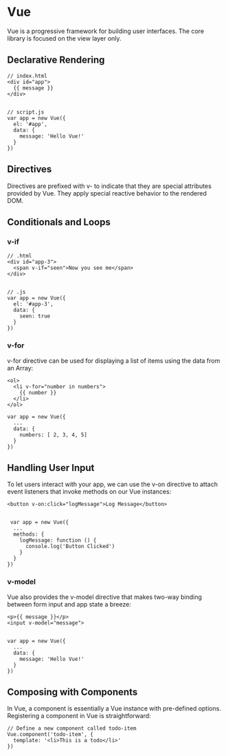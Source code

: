 # Vue

Vue is a progressive framework for building user interfaces.
The core library is focused on the view layer only.



## Declarative Rendering

```
// index.html
<div id="app">
  {{ message }}
</div>


// script.js
var app = new Vue({
  el: '#app',
  data: {
    message: 'Hello Vue!'
  }
})
```



## Directives
Directives are prefixed with v- to indicate that they are special attributes provided by Vue.
They apply special reactive behavior to the rendered DOM.


## Conditionals and Loops

### v-if
```
// .html
<div id="app-3">
  <span v-if="seen">Now you see me</span>
</div>


// .js 
var app = new Vue({
  el: '#app-3',
  data: {
    seen: true
  }
})
```

### v-for
v-for directive can be used for displaying a list of items using the data from an Array:

```
<ol>
  <li v-for="number in numbers">
    {{ number }}
  </li>
</ol>

var app = new Vue({
  ...
  data: {
    numbers: [ 2, 3, 4, 5]
  }
})
```


## Handling User Input

To let users interact with your app, we can use the v-on directive to attach event listeners that invoke methods on our Vue instances:

```
<button v-on:click="logMessage">Log Message</button>


 var app = new Vue({
  ...
  methods: {
    logMessage: function () {
      console.log('Button Clicked')
    }
  }
})
```


### v-model
Vue also provides the v-model directive that makes two-way binding between form input and app state a breeze:

```
<p>{{ message }}</p>
<input v-model="message">


var app = new Vue({
  ...
  data: {
    message: 'Hello Vue!'
  }
})
```

## Composing with Components

In Vue, a component is essentially a Vue instance with pre-defined options. Registering a component in Vue is straightforward:

```
// Define a new component called todo-item
Vue.component('todo-item', {
  template: '<li>This is a todo</li>'
})
```